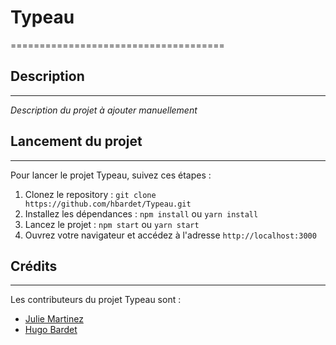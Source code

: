 # Typeau
=====================================

## Description
--------

*Description du projet à ajouter manuellement*

## Lancement du projet
---------------------

Pour lancer le projet Typeau, suivez ces étapes :

1. Clonez le repository : `git clone https://github.com/hbardet/Typeau.git`
2. Installez les dépendances : `npm install` ou `yarn install`
3. Lancez le projet : `npm start` ou `yarn start`
4. Ouvrez votre navigateur et accédez à l'adresse `http://localhost:3000`

## Crédits
--------

Les contributeurs du projet Typeau sont :
* [Julie Martinez](https://www.instagram.com/julie_.mtz/)
* [Hugo Bardet](https://github.com/hbardet)
